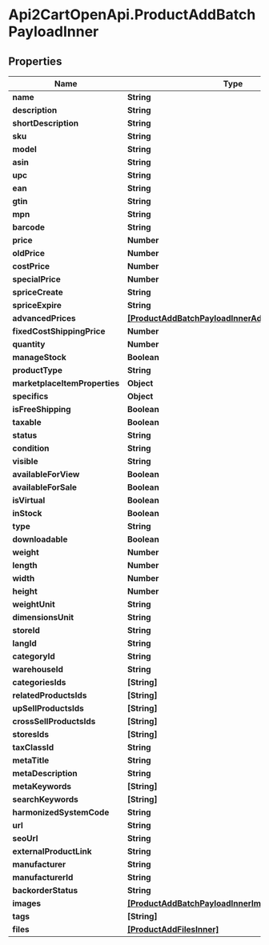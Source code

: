 # Api2CartOpenApi.ProductAddBatchPayloadInner

## Properties

Name | Type | Description | Notes
------------ | ------------- | ------------- | -------------
**name** | **String** |  | [optional] 
**description** | **String** |  | [optional] 
**shortDescription** | **String** |  | [optional] 
**sku** | **String** |  | [optional] 
**model** | **String** |  | [optional] 
**asin** | **String** |  | [optional] 
**upc** | **String** |  | [optional] 
**ean** | **String** |  | [optional] 
**gtin** | **String** |  | [optional] 
**mpn** | **String** |  | [optional] 
**barcode** | **String** |  | [optional] 
**price** | **Number** |  | [optional] 
**oldPrice** | **Number** |  | [optional] 
**costPrice** | **Number** |  | [optional] 
**specialPrice** | **Number** |  | [optional] 
**spriceCreate** | **String** |  | [optional] 
**spriceExpire** | **String** |  | [optional] 
**advancedPrices** | [**[ProductAddBatchPayloadInnerAdvancedPricesInner]**](ProductAddBatchPayloadInnerAdvancedPricesInner.md) |  | [optional] 
**fixedCostShippingPrice** | **Number** |  | [optional] 
**quantity** | **Number** |  | [optional] 
**manageStock** | **Boolean** |  | [optional] 
**productType** | **String** |  | [optional] 
**marketplaceItemProperties** | **Object** |  | [optional] 
**specifics** | **Object** |  | [optional] 
**isFreeShipping** | **Boolean** |  | [optional] 
**taxable** | **Boolean** |  | [optional] 
**status** | **String** |  | [optional] 
**condition** | **String** |  | [optional] 
**visible** | **String** |  | [optional] 
**availableForView** | **Boolean** |  | [optional] 
**availableForSale** | **Boolean** |  | [optional] 
**isVirtual** | **Boolean** |  | [optional] 
**inStock** | **Boolean** |  | [optional] 
**type** | **String** |  | [optional] 
**downloadable** | **Boolean** |  | [optional] 
**weight** | **Number** |  | [optional] 
**length** | **Number** |  | [optional] 
**width** | **Number** |  | [optional] 
**height** | **Number** |  | [optional] 
**weightUnit** | **String** |  | [optional] 
**dimensionsUnit** | **String** |  | [optional] 
**storeId** | **String** |  | [optional] 
**langId** | **String** |  | [optional] 
**categoryId** | **String** |  | [optional] 
**warehouseId** | **String** |  | [optional] 
**categoriesIds** | **[String]** |  | [optional] 
**relatedProductsIds** | **[String]** |  | [optional] 
**upSellProductsIds** | **[String]** |  | [optional] 
**crossSellProductsIds** | **[String]** |  | [optional] 
**storesIds** | **[String]** |  | [optional] 
**taxClassId** | **String** |  | [optional] 
**metaTitle** | **String** |  | [optional] 
**metaDescription** | **String** |  | [optional] 
**metaKeywords** | **[String]** |  | [optional] 
**searchKeywords** | **[String]** |  | [optional] 
**harmonizedSystemCode** | **String** |  | [optional] 
**url** | **String** |  | [optional] 
**seoUrl** | **String** |  | [optional] 
**externalProductLink** | **String** |  | [optional] 
**manufacturer** | **String** |  | [optional] 
**manufacturerId** | **String** |  | [optional] 
**backorderStatus** | **String** |  | [optional] 
**images** | [**[ProductAddBatchPayloadInnerImagesInner]**](ProductAddBatchPayloadInnerImagesInner.md) |  | [optional] 
**tags** | **[String]** |  | [optional] 
**files** | [**[ProductAddFilesInner]**](ProductAddFilesInner.md) |  | [optional] 


